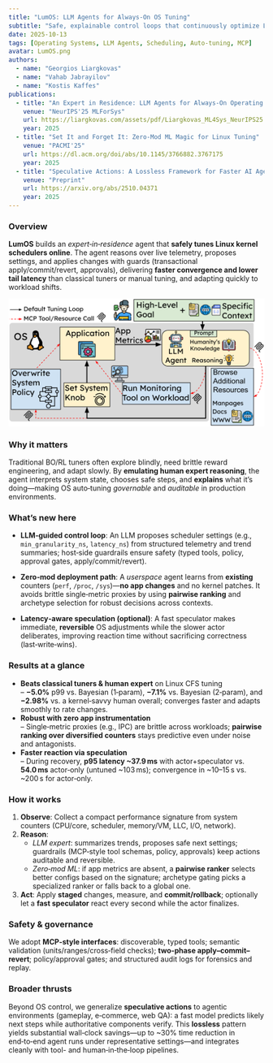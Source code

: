 ```yaml
---
title: "LumOS: LLM Agents for Always‑On OS Tuning"
subtitle: "Safe, explainable control loops that continuously optimize Linux in real time"
date: 2025-10-13
tags: [Operating Systems, LLM Agents, Scheduling, Auto‑tuning, MCP]
avatar: LumOS.png
authors:
  - name: "Georgios Liargkovas"
  - name: "Vahab Jabrayilov"
  - name: "Kostis Kaffes"
publications:
  - title: "An Expert in Residence: LLM Agents for Always-On Operating System Tuning"
    venue: "NeurIPS'25 MLForSys"
    url: https://liargkovas.com/assets/pdf/Liargkovas_ML4Sys_NeurIPS25.pdf
    year: 2025
  - title: "Set It and Forget It: Zero‑Mod ML Magic for Linux Tuning"
    venue: "PACMI'25"
    url: https://dl.acm.org/doi/abs/10.1145/3766882.3767175
    year: 2025
  - title: "Speculative Actions: A Lossless Framework for Faster AI Agents"
    venue: "Preprint"
    url: https://arxiv.org/abs/2510.04371
    year: 2025
---
```


### Overview
**LumOS** builds an *expert‑in‑residence* agent that **safely tunes Linux kernel schedulers online**. The agent reasons over live telemetry, proposes settings, and applies changes with guards (transactional apply/commit/revert, approvals), delivering **faster convergence and lower tail latency** than classical tuners or manual tuning, and adapting quickly to workload shifts.

![Architecture](/_projects/lumos/architecture.svg)


### Why it matters
Traditional BO/RL tuners often explore blindly, need brittle reward engineering, and adapt slowly. By **emulating human expert reasoning**, the agent interprets system state, chooses safe steps, and **explains** what it’s doing—making OS auto‑tuning *governable* and *auditable* in production environments.

### What’s new here
- **LLM‑guided control loop**: An LLM proposes scheduler settings (e.g., `min_granularity_ns`, `latency_ns`) from structured telemetry and trend summaries; host‑side guardrails ensure safety (typed tools, policy, approval gates, apply/commit/revert).

- **Zero‑mod deployment path**: A *userspace* agent learns from **existing** counters (`perf`, `/proc`, `/sys`)—**no app changes** and no kernel patches. It avoids brittle single‑metric proxies by using **pairwise ranking** and archetype selection for robust decisions across contexts. 

- **Latency‑aware speculation (optional)**: A fast speculator makes immediate, **reversible** OS adjustments while the slower actor deliberates, improving reaction time without sacrificing correctness (last‑write‑wins).

### Results at a glance
- **Beats classical tuners & human expert** on Linux CFS tuning  
  – **−5.0%** p99 vs. Bayesian (1‑param), **−7.1%** vs. Bayesian (2‑param), and **−2.98%** vs. a kernel‑savvy human overall; converges faster and adapts smoothly to rate changes. 
- **Robust with zero app instrumentation**  
  – Single‑metric proxies (e.g., IPC) are brittle across workloads; **pairwise ranking over diversified counters** stays predictive even under noise and antagonists.
- **Faster reaction via speculation**  
  – During recovery, **p95 latency ~37.9 ms** with actor+speculator vs. **54.0 ms** actor‑only (untuned ~103 ms); convergence in ~10–15 s vs. ~200 s for actor‑only.

### How it works
1. **Observe**: Collect a compact performance signature from system counters (CPU/core, scheduler, memory/VM, LLC, I/O, network).
2. **Reason**:  
   - *LLM expert*: summarizes trends, proposes safe next settings; guardrails (MCP‑style tool schemas, policy, approvals) keep actions auditable and reversible.
   - *Zero‑mod ML*: if app metrics are absent, a **pairwise ranker** selects better configs based on the signature; archetype gating picks a specialized ranker or falls back to a global one.
3. **Act**: Apply **staged** changes, measure, and **commit/rollback**; optionally let a **fast speculator** react every second while the actor finalizes. 

### Safety & governance
We adopt **MCP‑style interfaces**: discoverable, typed tools; semantic validation (units/ranges/cross‑field checks); **two‑phase apply–commit–revert**; policy/approval gates; and structured audit logs for forensics and replay.

### Broader thrusts
Beyond OS control, we generalize **speculative actions** to agentic environments (gameplay, e‑commerce, web QA): a fast model predicts likely next steps while authoritative components verify. This **lossless** pattern yields substantial wall‑clock savings—up to ~30% time reduction in end‑to‑end agent runs under representative settings—and integrates cleanly with tool- and human‑in‑the‑loop pipelines.

